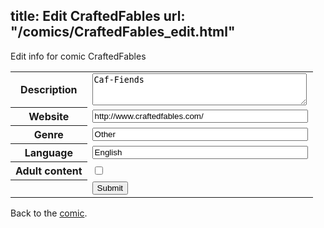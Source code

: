 title: Edit CraftedFables
url: "/comics/CraftedFables_edit.html"
---
Edit info for comic CraftedFables

<form name="comic" action="http://gaepostmail.appspot.com/comic/" method="post">
<table class="comicinfo">
<tr>
<th>Description</th><td><textarea name="description" cols="40" rows="3">Caf-Fiends</textarea></td>
</tr>
<tr>
<th>Website</th><td><input type="text" name="url" value="http://www.craftedfables.com/" size="40"/></td>
</tr>
<tr>
<th>Genre</th><td><input type="text" name="genre" value="Other" size="40"/></td>
</tr>
<tr>
<th>Language</th><td><input type="text" name="language" value="English" size="40"/></td>
</tr>
<tr>
<th>Adult content</th><td><input type="checkbox" name="adult" value="adult" /></td>
</tr>
<tr>
<th></th><td>
<input type="hidden" name="comic" value="CraftedFables" />
<input type="submit" name="submit" value="Submit" />
</td>
</tr>
</table>
</form>

Back to the [comic](CraftedFables.html).
